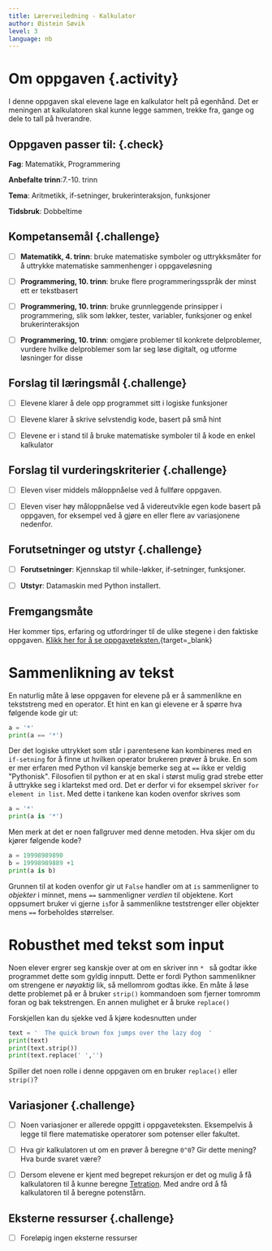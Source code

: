 ```yaml
---
title: Lærerveiledning - Kalkulator
author: Øistein Søvik
level: 3
language: nb
---
```



# Om oppgaven {.activity}

I denne oppgaven skal elevene lage en kalkulator helt på egenhånd. Det er
meningen at kalkulatoren skal kunne legge sammen, trekke fra, gange og dele to
tall på hverandre.

## Oppgaven passer til: {.check}

 __Fag__: Matematikk, Programmering

 __Anbefalte trinn__:7.-10. trinn

 __Tema__: Aritmetikk, if-setninger, brukerinteraksjon, funksjoner

 __Tidsbruk__: Dobbeltime

## Kompetansemål {.challenge}

- [ ] __Matematikk, 4. trinn__: bruke matematiske symboler og uttrykksmåter for
      å uttrykke matematiske sammenhenger i oppgaveløsning

- [ ] __Programmering, 10. trinn__: bruke flere programmeringsspråk der minst
      ett er tekstbasert

- [ ] __Programmering, 10. trinn__: bruke grunnleggende prinsipper i
      programmering, slik som løkker, tester, variabler, funksjoner og enkel
      brukerinteraksjon

- [ ] __Programmering, 10. trinn__: omgjøre problemer til konkrete delproblemer,
      vurdere hvilke delproblemer som lar seg løse digitalt, og utforme
      løsninger for disse

## Forslag til læringsmål {.challenge}

- [ ] Elevene klarer å dele opp programmet sitt i logiske funksjoner

- [ ] Elevene klarer å skrive selvstendig kode, basert på små hint

- [ ] Elevene er i stand til å bruke matematiske symboler til å kode en enkel
      kalkulator

## Forslag til vurderingskriterier {.challenge}

- [ ] Eleven viser middels måloppnåelse ved å fullføre oppgaven.

- [ ] Eleven viser høy måloppnåelse ved å videreutvikle egen kode basert på
      oppgaven, for eksempel ved å gjøre en eller flere av variasjonene
      nedenfor.

## Forutsetninger og utstyr {.challenge}

- [ ]  __Forutsetninger__: Kjennskap til while-løkker, if-setninger, funksjoner.

- [ ]  __Utstyr__: Datamaskin med Python installert.

## Fremgangsmåte

 Her kommer tips, erfaring og utfordringer til de ulike stegene i den faktiske
 oppgaven. [Klikk her for å se
 oppgaveteksten.](../kalkulator/kalkulator.html){target=_blank}


# Sammenlikning av tekst

En naturlig måte å løse oppgaven for elevene på er å sammenlikne en tekststreng
med en operator. Et hint en kan gi elevene er å spørre hva følgende kode gir ut:

```python
a = '*'
print(a == '*')
```

Der det logiske uttrykket som står i parentesene kan kombineres med en
`if-setning` for å finne ut hvilken operator brukeren prøver å bruke. En som er
mer erfaren med Python vil kanskje bemerke seg at `==` ikke er veldig
"Pythonisk". Filosofien til python er at en skal i størst mulig grad strebe
etter å uttrykke seg i klartekst med ord. Det er derfor vi for eksempel skriver
`for element in list`. Med dette i tankene kan koden ovenfor skrives som

```python
a = '*'
print(a is '*')
```

Men merk at det er noen fallgruver med denne metoden. Hva skjer om du kjører
følgende kode?

```python
a = 19998989890
b = 19998989889 +1
print(a is b)
```

Grunnen til at koden ovenfor gir ut `False` handler om at `is` sammenligner to
*objekter* i minnet, mens `==` sammenligner *verdien* til objektene. Kort
oppsumert bruker vi gjerne `is`for å sammenlikne teststrenger eller objekter
mens `==` forbeholdes størrelser.


# Robusthet med tekst som input

Noen elever ergrer seg kanskje over at om en skriver inn `* ` så godtar ikke
programmet dette som gyldig innputt. Dette er fordi Python sammenlikner om
strengene er *nøyaktig* lik, så mellomrom godtas ikke. En måte å løse dette
problemet på er å bruker `strip()` kommandoen som fjerner tomromm foran og bak
tekstrengen. En annen mulighet er å bruke `replace()`

Forskjellen kan du sjekke ved å kjøre kodesnutten under

```python
text = '  The quick brown fox jumps over the lazy dog  '
print(text)
print(text.strip())
print(text.replace(' ','')
```

Spiller det noen rolle i denne oppgaven om en bruker `replace()` eller `strip()`?

## Variasjoner {.challenge}

- [ ] Noen variasjoner er allerede oppgitt i oppgaveteksten. Eksempelvis å legge
      til flere matematiske operatorer som potenser eller fakultet.

- [ ] Hva gir kalkulatoren ut om en prøver å beregne `0^0`? Gir dette mening?
      Hva burde svaret være?

- [ ] Dersom elevene er kjent med begrepet rekursjon er det og mulig å få
      kalkulatoren til å kunne beregne
      [Tetration](https://en.wikipedia.org/wiki/Tetration). Med andre ord å få
      kalkulatoren til å beregne potenstårn.

## Eksterne ressurser {.challenge}

- [ ] Foreløpig ingen eksterne ressurser

